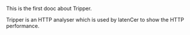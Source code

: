 This is the first dooc about Tripper.

Tripper is an HTTP analyser which is used by latenCer
to show the HTTP performance.


